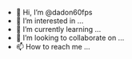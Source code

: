 - 👋 Hi, I’m @dadon60fps
- 👀 I’m interested in ...
- 🌱 I’m currently learning ...
- 💞️ I’m looking to collaborate on ...
- 📫 How to reach me ...

<!---
dadon60fps/dadon60fps is a ✨ special ✨ repository because its `README.md` (this file) appears on your GitHub profile.
You can click the Preview link to take a look at your changes.
---gg
>

